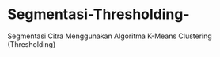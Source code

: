 # Segmentasi-Thresholding-
Segmentasi Citra Menggunakan Algoritma K-Means Clustering (Thresholding)

